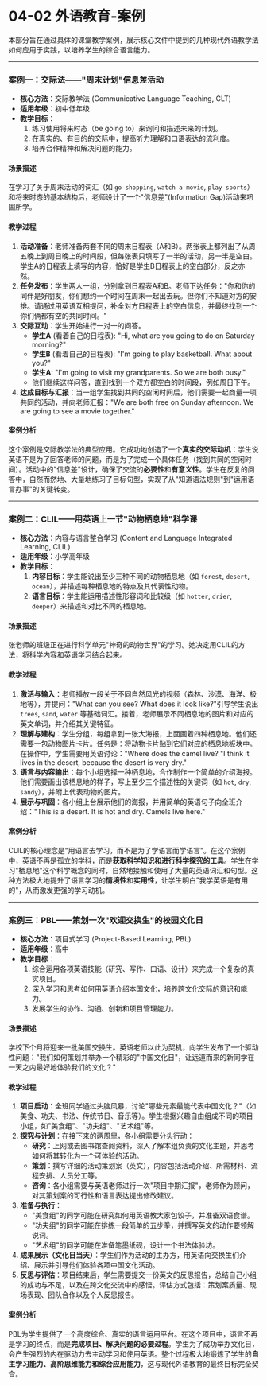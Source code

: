 # 04-02 外语教育-案例

本部分旨在通过具体的课堂教学案例，展示核心文件中提到的几种现代外语教学法如何应用于实践，以培养学生的综合语言能力。

---

### 案例一：交际法——"周末计划"信息差活动

- **核心方法**：交际教学法 (Communicative Language Teaching, CLT)
- **适用年级**：初中低年级
- **教学目标**：
  1.  练习使用将来时态（be going to）来询问和描述未来的计划。
  2.  在真实的、有目的的交际中，提高听力理解和口语表达的流利度。
  3.  培养合作精神和解决问题的能力。

#### 场景描述

在学习了关于周末活动的词汇（如 `go shopping`, `watch a movie`, `play sports`）和将来时态的基本结构后，老师设计了一个"信息差"(Information Gap)活动来巩固所学。

#### 教学过程

1.  **活动准备**：老师准备两套不同的周末日程表（A和B）。两张表上都列出了从周五晚上到周日晚上的时间段，但每张表只填写了一半的活动，另一半是空白。学生A的日程表上填写的内容，恰好是学生B日程表上的空白部分，反之亦然。
2.  **任务发布**：学生两人一组，分别拿到日程表A和B。老师下达任务："你和你的同伴是好朋友，你们想约一个时间在周末一起出去玩。但你们不知道对方的安排。请通过用英语互相提问，补全对方日程表上的空白信息，并最终找到一个你们俩都有空的共同时间。"
3.  **交际互动**：学生开始进行一对一的问答。
    - **学生A** (看着自己的日程表): "Hi, what are you going to do on Saturday morning?"
    - **学生B** (看着自己的日程表): "I'm going to play basketball. What about you?"
    - **学生A**: "I'm going to visit my grandparents. So we are both busy."
    - 他们继续这样问答，直到找到一个双方都空白的时间段，例如周日下午。
4.  **达成目标与汇报**：当一组学生找到共同的空闲时间后，他们需要一起商量一项共同的活动，并向老师汇报："We are both free on Sunday afternoon. We are going to see a movie together."

#### 案例分析

这个案例是交际教学法的典型应用。它成功地创造了一个**真实的交际动机**：学生说英语不是为了回答老师的问题，而是为了完成一个具体任务（找到共同的空闲时间）。活动中的"信息差"设计，确保了交流的**必要性**和**有意义性**。学生在反复的问答中，自然而然地、大量地练习了目标句型，实现了从"知道语法规则"到"运用语言办事"的关键转变。

---

### 案例二：CLIL——用英语上一节"动物栖息地"科学课

- **核心方法**：内容与语言整合学习 (Content and Language Integrated Learning, CLIL)
- **适用年级**：小学高年级
- **教学目标**：
  1.  **内容目标**：学生能说出至少三种不同的动物栖息地（如 `forest`, `desert`, `ocean`），并描述每种栖息地的特点及其代表性动物。
  2.  **语言目标**：学生能运用描述性形容词和比较级（如 `hotter`, `drier`, `deeper`）来描述和对比不同的栖息地。

#### 场景描述

张老师的班级正在进行科学单元"神奇的动物世界"的学习。她决定用CLIL的方法，将科学内容和英语学习结合起来。

#### 教学过程

1.  **激活与输入**：老师播放一段关于不同自然风光的视频（森林、沙漠、海洋、极地等），并提问："What can you see? What does it look like?"引导学生说出 `trees`, `sand`, `water` 等基础词汇。接着，老师展示不同栖息地的图片和对应的英文单词，并介绍其关键特征。
2.  **理解与建构**：学生分组，每组拿到一张大海报，上面画着四种栖息地。他们还需要一包动物图片卡片。任务是：将动物卡片贴到它们对应的栖息地板块中。在操作中，学生需要用英语讨论："Where does the camel live? "I think it lives in the desert, because the desert is very dry."
3.  **语言与内容输出**：每个小组选择一种栖息地，合作制作一个简单的介绍海报。他们需要画出该栖息地的样子，写上至少三个描述性的关键词（如 `hot`, `dry`, `sandy`），并附上代表动物的图片。
4.  **展示与巩固**：各小组上台展示他们的海报，并用简单的英语句子向全班介绍："This is a desert. It is hot and dry. Camels live here."

#### 案例分析

CLIL的核心理念是"用语言去学习，而不是为了学语言而学语言"。在这个案例中，英语不再是孤立的学科，而是**获取科学知识和进行科学探究的工具**。学生在学习"栖息地"这个科学概念的同时，自然地接触和使用了大量的英语词汇和句型。这种方法极大地提升了语言学习的**情境性**和**实用性**，让学生明白"我学英语是有用的"，从而激发更强的学习动机。

---

### 案例三：PBL——策划一次"欢迎交换生"的校园文化日

- **核心方法**：项目式学习 (Project-Based Learning, PBL)
- **适用年级**：高中
- **教学目标**：
  1.  综合运用各项英语技能（研究、写作、口语、设计）来完成一个复杂的真实项目。
  2.  深入学习和思考如何用英语介绍本国文化，培养跨文化交际的意识和能力。
  3.  发展学生的协作、沟通、创新和项目管理能力。

#### 场景描述

学校下个月将迎来一批美国交换生。英语老师以此为契机，向学生发布了一个驱动性问题："我们如何策划并举办一个精彩的"中国文化日"，让远道而来的新同学在一天之内最好地体验我们的文化？"

#### 教学过程

1.  **项目启动**：全班同学通过头脑风暴，讨论"哪些元素最能代表中国文化？"（如美食、功夫、书法、传统节日、音乐等）。学生根据兴趣自由组成不同的项目小组，如"美食组"、"功夫组"、"艺术组"等。
2.  **探究与计划**：在接下来的两周里，各小组需要分头行动：
    - **研究**：上网或去图书馆查阅资料，深入了解本组负责的文化主题，并思考如何将其转化为一个可体验的活动。
    - **策划**：撰写详细的活动策划案（英文），内容包括活动介绍、所需材料、流程安排、人员分工等。
    - **咨询**：各小组需要与英语老师进行一次"项目中期汇报"，老师作为顾问，对其策划案的可行性和语言表达提出修改建议。
3.  **准备与执行**：
    - "美食组"的同学可能在研究如何用英语教大家包饺子，并准备双语食谱。
    - "功夫组"的同学可能在排练一段简单的五步拳，并撰写英文的动作要领解说词。
    - "艺术组"的同学可能在准备笔墨纸砚，设计一个书法体验坊。
4.  **成果展示（文化日当天）**：学生们作为活动的主办方，用英语向交换生们介绍、展示并引导他们体验各项中国文化活动。
5.  **反思与评估**：项目结束后，学生需要提交一份英文的反思报告，总结自己小组的成功与不足，以及在跨文化交流中的感悟。评估方式包括：策划案质量、现场表现、团队合作以及个人反思报告。

#### 案例分析

PBL为学生提供了一个高度综合、真实的语言运用平台。在这个项目中，语言不再是学习的终点，而是**完成项目、解决问题的必要过程**。学生为了成功举办文化日，会产生强烈的内在驱动力去主动学习和使用英语。整个过程极大地锻炼了学生的**自主学习能力、高阶思维能力和综合应用能力**，这与现代外语教育的最终目标完全契合。 